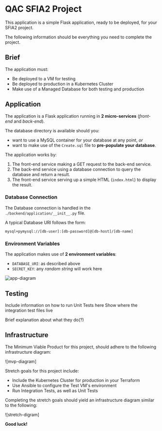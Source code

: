 # QAC SFIA2 Project

This application is a simple Flask application, ready to be deployed, for your SFIA2 project.

The following information should be everything you need to complete the project.

## Brief

The application must:

- Be deployed to a VM for testing
- Be deployed to production in a Kubernetes Cluster
- Make use of a Managed Database for both testing and production

## Application

The application is a Flask application running in **2 micro-services** (*front-end* and *back-end*).  

The database directory is available should you: 
  - want to use a MySQL container for your database at any point, *or*
  - want to make use of the `Create.sql` file to **pre-populate your database**.

The application works by:
1. The front-end service making a GET request to the back-end service. 
2. The back-end service using a database connection to query the database and return a result.
3. The front-end service serving up a simple HTML (`index.html`) to display the result.

### Database Connection

The Database connection is handled in the `./backend/application/__init__.py` file.

A typical Database URI follows the form:

```
mysql+pymysql://[db-user]:[db-password]@[db-host]/[db-name]
```

### Environment Variables

The application makes use of **2 environment variables**:

- `DATABASE_URI`: as described above
- `SECRET_KEY`: any *random string* will work here

![app-diagram](https://i.imgur.com/wnbDazy.png)

## Testing
Include information on how to run Unit Tests here
Show where the integration test files live

Brief explanation about what they do(?)

## Infrastructure

The Minimum Viable Product for this project, should adhere to the following infrastructure diagram:

![mvp-diagram]

Stretch goals for this project include:

- Include the Kubernetes Cluster for production in your Terraform
- Use Ansible to configure the Test VM's environment
- Run Integration Tests, as well as Unit Tests

Completing the stretch goals should yield an infrastructure diagram similar to the following:

![stretch-digram]

**Good luck!**
